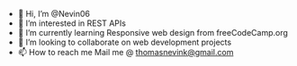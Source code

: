 - 👋 Hi, I’m @Nevin06
- 👀 I’m interested in REST APIs
- 🌱 I’m currently learning Responsive web design from freeCodeCamp.org
- 💞️ I’m looking to collaborate on web development projects
- 📫 How to reach me Mail me @ thomasnevink@gmail.com

<!---
Nevin06/Nevin06 is a ✨ special ✨ repository because its `README.md` (this file) appears on your GitHub profile.
You can click the Preview link to take a look at your changes.
--->
